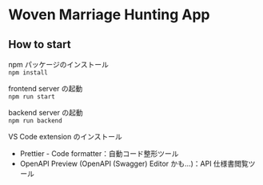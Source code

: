 # Woven Marriage Hunting App

## How to start

npm パッケージのインストール  
`npm install`

frontend server の起動  
`npm run start`

backend server の起動  
`npm run backend`

VS Code extension のインストール

- Prettier - Code formatter：自動コード整形ツール
- OpenAPI Preview (OpenAPI (Swagger) Editor かも…)：API 仕様書閲覧ツール
